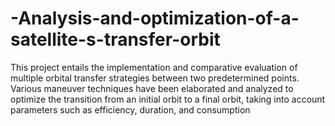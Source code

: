 # -Analysis-and-optimization-of-a-satellite-s-transfer-orbit
This project entails the implementation and comparative evaluation of multiple orbital transfer strategies between two predetermined points. Various maneuver techniques have been elaborated and analyzed to optimize the transition from an initial orbit to a final orbit, taking into account parameters such as efficiency, duration, and consumption
